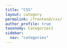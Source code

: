 ```yaml
---
title: "CSS"
layout: category
permalink: /frontend/css/
author_profile: true
taxonomy: Categories3
sidebar:
  nav: "categories"
---
```

